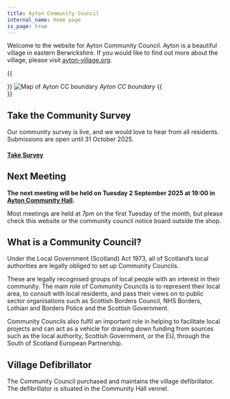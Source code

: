```yaml
---
title: Ayton Community Council
internal_name: Home page
is_page: true
---
```


Welcome to the website for Ayton Community Council. Ayton is a beautiful village in eastern Berwickshire. If you would like to find out more about the village, please visit [ayton-village.org](https://ayton-village.org).

{{<aside side="right">}}
![Map of Ayton CC boundary](/assets/boundary.webp)
_Ayton CC boundary_
{{</aside>}}

## Take the Community Survey

Our community survey is live, and we would love to hear from all residents. Submissions are open until 31 October 2025.

#### [Take Survey](https://council.ayton-village.org/survey)

## Next Meeting

**The next meeting will be held on Tuesday 2 September 2025 at 19:00 in [Ayton Community Hall](https://hall.ayton-village.org).**

Most meetings are held at 7pm on the first Tuesday of the month, but please check this website or the community council notice board outside the shop.

## What is a Community Council?

Under the Local Government (Scotland) Act 1973, all of Scotland’s local authorities are legally obliged to set up Community Councils.

These are legally recognised groups of local people with an interest in their community. The main role of Community Councils is to represent their local area, to consult with local residents, and pass their views on to public sector organisations such as Scottish Borders Council, NHS Borders, Lothian and Borders Police and the Scottish Government.

Community Councils also fulfil an important role in helping to facilitate local projects and can act as a vehicle for drawing down funding from sources such as the local authority, Scottish Government, or the EU, through the South of Scotland European Partnership.

## Village Defibrillator

The Community Council purchased and maintains the village defibrillator. The defibrillator is situated in the Community Hall vennel.
